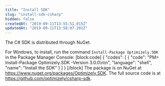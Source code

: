 ```yaml
---
title: "Install SDK"
slug: "install-sdk-csharp"
hidden: false
createdAt: "2019-09-11T13:55:51.015Z"
updatedAt: "2019-09-11T13:58:07.201Z"
---
```

The C# SDK is distributed through NuGet.

For Windows, to install, run the command `Install-Package Optimizely.SDK` in the Package Manager Console:
[block:code]
{
  "codes": [
    {
      "code": "PM> Install-Package Optimizely.SDK -Version 3.0.0\n\n",
      "language": "shell",
      "name": "Install the SDK"
    }
  ]
}
[/block]
The package is on NuGet at https://www.nuget.org/packages/Optimizely.SDK. The full source code is at https://github.com/optimizely/csharp-sdk.